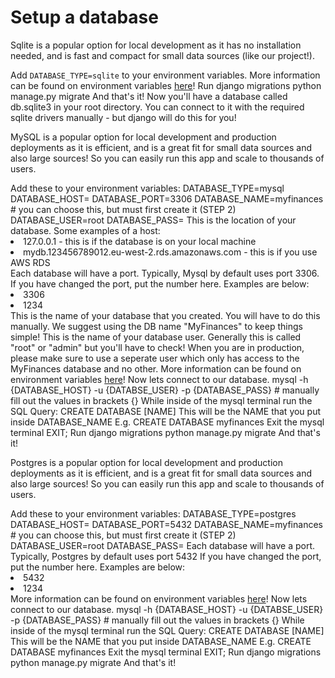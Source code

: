 # Setup a database

<tabs>
    <tab title="Sqlite">
        <p>Sqlite is a popular option for local development as it has <control>no installation needed</control>,
        and is fast and compact for small data sources (like our project!).
        </p>
        <procedure title="Installation">
            <step>
                Add <code>DATABASE_TYPE=sqlite</code> to your environment variables.
                <tip>
                    More information can be found on environment variables
                    <a href="other-Setup-environment-variables.md">here</a>!
                </tip>
            </step>
            <step>
                Run django migrations
                <code-block lang="shell">
                    python manage.py migrate
                </code-block>
            </step>
        </procedure>
        And that's it! Now you'll have a database called db.sqlite3 in your root directory.
        You can connect to it with the required sqlite drivers manually - but django will do this for you!
    </tab>
    <tab title="Mysql">
        <p>
            MySQL is a popular option for local development and production deployments as it is <control>efficient</control>,
            and is a great fit for small data sources and also large sources! So you can easily run this app and scale to
            thousands of users.
        </p>
        <procedure title="Installation">
            <step>
                Add these to your environment variables:
                <code-block>
                    DATABASE_TYPE=mysql
                    DATABASE_HOST=
                    DATABASE_PORT=3306
                    DATABASE_NAME=myfinances # you can choose this, but must first create it (STEP 2)
                    DATABASE_USER=root
                    DATABASE_PASS=
                </code-block>
                <deflist collapsible="true" default-state="collapsed" type="wide">
                    <def title="DATABASE_HOST" id="db-host">
                        This is the location of your database. Some examples of a host:
                        <list>
                            <li>127.0.0.1 - this is if the database is on your local machine</li>
                            <li>mydb.123456789012.eu-west-2.rds.amazonaws.com - this is if you use AWS RDS</li>
                        </list>
                    </def>
                    <def title="DATABASE_PORT">
                        Each database will have a port. Typically, Mysql by default uses port <control>3306</control>.
                        If you have changed the port, put the number here. Examples are below:
                        <list>
                            <li>3306</li>
                            <li>1234</li>
                        </list>
                    </def>
                    <def title="DATABASE_NAME" id="db-name">
                        This is the name of your database that you created. You will have to do this manually.
                        <tip>We suggest using the DB name "MyFinances" to keep things simple!</tip>
                    </def>
                    <def title="DATABASE_USER" id="db-user">
                        This is the name of your database user. Generally this is called "root" or "admin" but you'll have to check!
                        <tip>
                            When you are in production, please make sure to use a seperate user which only has access
                            to the MyFinances database and no other.
                        </tip>
                    </def>
                </deflist>
                <tip>
                    More information can be found on environment variables
                    <a href="other-Setup-environment-variables.md">here</a>!
                </tip>
            </step>
            <step>
                Now lets connect to our database.
                <code-block lang="shell" prompt=">>>">
                    mysql -h {DATABASE_HOST} -u {DATABSE_USER} -p {DATABASE_PASS} # manually fill out the values in brackets {}
                </code-block>
            </step>
            <step>
                While <control>inside of the mysql terminal</control> run the SQL Query:
                <code-block lang="SQL">
                    CREATE DATABASE [NAME]
                </code-block>
                <tip>
                    This will be the NAME that you put inside <path>DATABASE_NAME</path>
                    E.g.
                    <code-block lang="sql">
                        CREATE DATABASE myfinances
                    </code-block>
                </tip>
            </step>
            <step>
                Exit the mysql terminal
                <code-block lang="sql">
                    EXIT;
                </code-block>
            </step>
            <step>
                Run django migrations
                <code-block lang="shell">
                    python manage.py migrate
                </code-block>
            </step>
        </procedure>
        And that's it!
    </tab>
    <tab title="Postgresql">
        <p>
            Postgres is a popular option for local development and production deployments as it is <control>efficient</control>,
            and is a great fit for small data sources and also large sources! So you can easily run this app and scale to
            thousands of users.
        </p>
        <procedure title="Installation">
            <step>
                Add these to your environment variables:
                <code-block>
                    DATABASE_TYPE=postgres
                    DATABASE_HOST=
                    DATABASE_PORT=5432
                    DATABASE_NAME=myfinances # you can choose this, but must first create it (STEP 2)
                    DATABASE_USER=root
                    DATABASE_PASS=
                </code-block>
                <deflist collapsible="true" default-state="collapsed" type="wide">
                    <include from="other-Setup-a-database.md" element-id="db-host"></include>
                    <def title="DATABASE_PORT">
                        Each database will have a port. Typically, Postgres by default uses port <control>5432</control>
                        If you have changed the port, put the number here. <emphasis>Examples</emphasis> are below:
                        <list>
                            <li>5432</li>
                            <li>1234</li>
                        </list>
                    </def>
                    <include from="other-Setup-a-database.md" element-id="db-name"></include>
                    <include from="other-Setup-a-database.md" element-id="db-user"></include>
                </deflist>
                <tip>
                    More information can be found on environment variables
                    <a href="other-Setup-environment-variables.md">here</a>!
                </tip>
            </step>
            <step>
                Now lets connect to our database.
                <code-block lang="shell" prompt=">>>">
                    mysql -h {DATABASE_HOST} -u {DATABSE_USER} -p {DATABASE_PASS} # manually fill out the values in brackets {}
                </code-block>
            </step>
            <step>
                While <control>inside of the mysql terminal</control> run the SQL Query:
                <code-block lang="SQL">
                    CREATE DATABASE [NAME]
                </code-block>
                <tip>
                    This will be the NAME that you put inside <path>DATABASE_NAME</path>
                    E.g.
                    <code-block lang="sql">
                        CREATE DATABASE myfinances
                    </code-block>
                </tip>
            </step>
            <step>
                Exit the mysql terminal
                <code-block lang="sql">
                    EXIT;
                </code-block>
            </step>
            <step>
                Run django migrations
                <code-block lang="shell">
                    python manage.py migrate
                </code-block>
            </step>
        </procedure>
        And that's it!
    </tab>
</tabs>